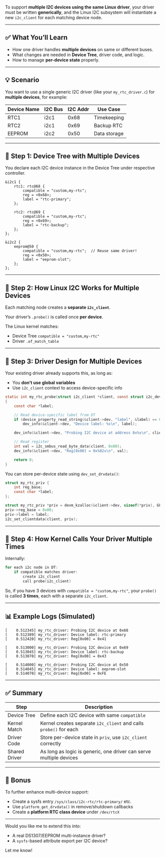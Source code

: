 To support **multiple I2C devices using the same Linux driver**, your driver must be written **generically**, and the Linux I2C subsystem will instantiate a new `i2c_client` for each matching device node.

---

## ✅ What You’ll Learn

* How one driver handles **multiple devices** on same or different buses.
* What changes are needed in **Device Tree**, driver code, and logic.
* How to manage **per-device state** properly.

---

## 💡 Scenario

You want to use a single generic I2C driver (like your `my_rtc_driver.c`) for **multiple devices**, for example:

| Device Name | I2C Bus | I2C Addr | Use Case     |
| ----------- | ------- | -------- | ------------ |
| RTC1        | i2c1    | 0x68     | Timekeeping  |
| RTC2        | i2c1    | 0x69     | Backup RTC   |
| EEPROM      | i2c2    | 0x50     | Data storage |

---

## 🧾 Step 1: Device Tree with Multiple Devices

You declare each I2C device instance in the Device Tree under respective controller.

```dts
&i2c1 {
    rtc1: rtc@68 {
        compatible = "custom,my-rtc";
        reg = <0x68>;
        label = "rtc-primary";
    };

    rtc2: rtc@69 {
        compatible = "custom,my-rtc";
        reg = <0x69>;
        label = "rtc-backup";
    };
};

&i2c2 {
    eeprom@50 {
        compatible = "custom,my-rtc";  // Reuse same driver!
        reg = <0x50>;
        label = "eeprom-slot";
    };
};
```

---

## 🧠 Step 2: How Linux I2C Works for Multiple Devices

Each matching node creates a **separate `i2c_client`**.

Your driver’s `.probe()` is called once **per device**.

The Linux kernel matches:

* Device Tree `compatible = "custom,my-rtc"`
* Driver `.of_match_table`

---

## 🧠 Step 3: Driver Design for Multiple Devices

Your existing driver already supports this, as long as:

* You **don’t use global variables**
* Use `i2c_client` context to access device-specific info

```c
static int my_rtc_probe(struct i2c_client *client, const struct i2c_device_id *id)
{
    const char *label;

    // Read device-specific label from DT
    if (device_property_read_string(&client->dev, "label", &label) == 0)
        dev_info(&client->dev, "Device label: %s\n", label);

    dev_info(&client->dev, "Probing I2C device at address 0x%x\n", client->addr);

    // Read register
    int val = i2c_smbus_read_byte_data(client, 0x00);
    dev_info(&client->dev, "Reg[0x00] = 0x%02x\n", val);

    return 0;
}
```

You can store per-device state using `dev_set_drvdata()`:

```c
struct my_rtc_priv {
    int reg_base;
    const char *label;
};

struct my_rtc_priv *priv = devm_kzalloc(&client->dev, sizeof(*priv), GFP_KERNEL);
priv->reg_base = 0x00;
priv->label = label;
i2c_set_clientdata(client, priv);
```

---

## 🔁 Step 4: How Kernel Calls Your Driver Multiple Times

Internally:

```c
for each i2c node in DT:
    if compatible matches driver:
        create i2c_client
        call probe(i2c_client)
```

So, if you have 3 devices with `compatible = "custom,my-rtc"`, your `probe()` is called **3 times**, each with a separate `i2c_client`.

---

## 📊 Example Logs (Simulated)

```log
[    0.512345] my_rtc_driver: Probing I2C device at 0x68
[    0.512389] my_rtc_driver: Device label: rtc-primary
[    0.512420] my_rtc_driver: Reg[0x00] = 0x41

[    0.513000] my_rtc_driver: Probing I2C device at 0x69
[    0.513045] my_rtc_driver: Device label: rtc-backup
[    0.513070] my_rtc_driver: Reg[0x00] = 0x43

[    0.514000] my_rtc_driver: Probing I2C device at 0x50
[    0.514045] my_rtc_driver: Device label: eeprom-slot
[    0.514070] my_rtc_driver: Reg[0x00] = 0xFE
```

---

## ✅ Summary

| Step          | Description                                                        |
| ------------- | ------------------------------------------------------------------ |
| Device Tree   | Define each I2C device with same `compatible`                      |
| Kernel Match  | Kernel creates separate `i2c_client` and calls `probe()` for each  |
| Driver Code   | Store per-device state in `priv`, use `i2c_client` correctly       |
| Shared Driver | As long as logic is generic, one driver can serve multiple devices |

---

## 🚀 Bonus

To further enhance multi-device support:

* Create a sysfs entry `/sys/class/i2c-rtc/rtc-primary/` etc.
* Use `platform_get_drvdata()` in remove/shutdown callbacks
* Create a **platform RTC class device** under `/dev/rtcX`

---

Would you like me to extend this into:

* A real DS1307/EEPROM multi-instance driver?
* A `sysfs`-based attribute export per I2C device?

Let me know!
